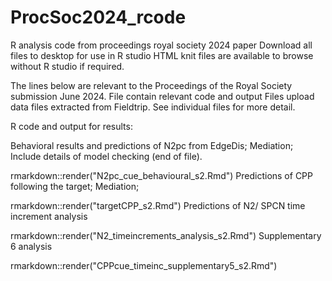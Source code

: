 # ProcSoc2024_rcode
R analysis code from proceedings royal society 2024 paper
Download all files to desktop for use in R studio HTML knit files are available to browse without R studio if required.

The lines below are relevant to the Proceedings of the Royal Society submission June 2024. File contain relevant code and output Files upload data files extracted from Fieldtrip. See individual files for more detail.

R code and output for results:

Behavioral results and predictions of N2pc from EdgeDis; Mediation; Include details of model checking (end of file).

rmarkdown::render("N2pc_cue_behavioural_s2.Rmd")
Predictions of CPP following the target; Mediation;

rmarkdown::render("targetCPP_s2.Rmd")
Predictions of N2/ SPCN time increment analysis

rmarkdown::render("N2_timeincrements_analysis_s2.Rmd")
Supplementary 6 analysis

rmarkdown::render("CPPcue_timeinc_supplementary5_s2.Rmd")
